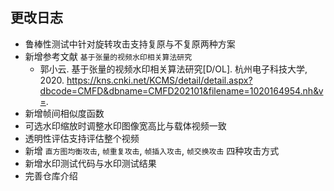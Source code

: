 ## 更改日志

- 鲁棒性测试中针对旋转攻击支持复原与不复原两种方案
- 新增参考文献 `基于张量的视频水印相关算法研究`
  - 郭小云. 基于张量的视频水印相关算法研究[D/OL]. 杭州电子科技大学, 2020. https://kns.cnki.net/KCMS/detail/detail.aspx?dbcode=CMFD&dbname=CMFD202101&filename=1020164954.nh&v=.
- 新增帧间相似度函数
- 可选水印缩放时调整水印图像宽高比与载体视频一致
- 透明性评估支持评估整个视频
- 新增 `直方图均衡攻击`, `帧重复攻击`, `帧插入攻击`, `帧交换攻击` 四种攻击方式
- 新增水印测试代码与水印测试结果
- 完善仓库介绍
